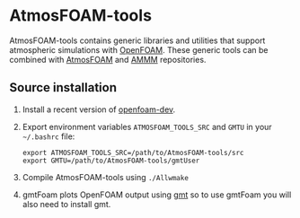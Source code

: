 # AtmosFOAM-tools
AtmosFOAM-tools contains generic libraries and utilities that support atmospheric simulations with [OpenFOAM](https://openfoam.org/).  These generic tools can be combined with [AtmosFOAM](https://github.com/AtmosFOAM/AtmosFOAM) and [AMMM](https://github.com/AtmosFOAM/AMMM) repositories.

## Source installation
1. Install a recent version of [openfoam-dev](http://www.openfoam.org/download/).
2. Export environment variables `ATMOSFOAM_TOOLS_SRC` and `GMTU` in your `~/.bashrc` file:

       export ATMOSFOAM_TOOLS_SRC=/path/to/AtmosFOAM-tools/src
       export GMTU=/path/to/AtmosFOAM-tools/gmtUser
      
3. Compile AtmosFOAM-tools using `./Allwmake`
4. gmtFoam plots OpenFOAM output using [gmt](http://gmt.soest.hawaii.edu/) so to use gmtFoam you will also need to install gmt.
